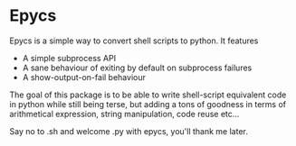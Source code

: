 # Epycs

Epycs is a simple way to convert shell scripts to python.
It features

  - A simple subprocess API
  - A sane behaviour of exiting by default on subprocess failures
  - A show-output-on-fail behaviour

The goal of this package is to be able to write shell-script equivalent code
in python while still being terse, but adding a tons of goodness in terms of
arithmetical expression, string manipulation, code reuse etc...

Say no to .sh and welcome .py with epycs, you'll thank me later.

